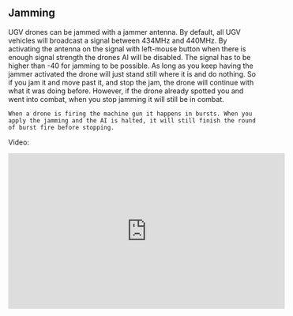 ## Jamming
UGV drones can be jammed with a jammer antenna. By default, all UGV vehicles will broadcast a signal between 434MHz and 440MHz. By activating the antenna on the signal with left-mouse button when there is enough signal strength the drones AI will be disabled. The signal has to be higher than -40 for jamming to be possible. As long as you keep having the jammer activated the drone will just stand still where it is and do nothing. So if you jam it and move past it, and stop the jam, the drone will continue with what it was doing before. However, if the drone already spotted you and went into combat, when you stop jamming it will still be in combat. 

```admonish info
When a drone is firing the machine gun it happens in bursts. When you apply the jamming and the AI is halted, it will still finish the round of burst fire before stopping. 
```

Video:
<iframe width="560" height="315" src="https://www.youtube.com/embed/VywVOCDEh9A?si=5_Vwq7i802DKGu72" title="YouTube video player" frameborder="0" allow="accelerometer; autoplay; clipboard-write; encrypted-media; gyroscope; picture-in-picture; web-share" allowfullscreen></iframe>